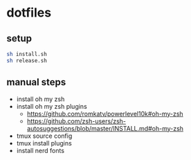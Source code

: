 # dotfiles

## setup

```sh 
sh install.sh
sh release.sh
```

## manual steps

- install oh my zsh
- install oh my zsh plugins
    - https://github.com/romkatv/powerlevel10k#oh-my-zsh
    - https://github.com/zsh-users/zsh-autosuggestions/blob/master/INSTALL.md#oh-my-zsh
- tmux source config
- tmux install plugins
- install nerd fonts
